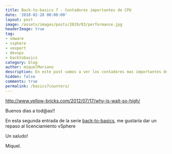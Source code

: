 ```yaml
---
title: Back-to-basics 7 - Contadores importantes de CPU
date: '2018-02-28 00:00:00'
layout: post
image: /assets/images/posts/2019/03/performance.jpg
headerImage: true
tag:
- vmware
- vsphere
- vexpert
- devops
- backtobasics
category: blog
author: miquelMariano
description: En este post vamos a ver los contadores mas importantes de CPU que nos podemos encontrar en cada VM de nuestro entorno.
hidden: false
comments: true
permalink: /basics7counters/
---
```


http://www.yellow-bricks.com/2012/07/17/why-is-wait-so-high/

Buenos dias a tod@as!!

En esta segunda entrada de la serie [back-to-basics](https://miquelmariano.github.io/tags/#backtobasics), me gustaria dar un repaso al licenciamiento vSphere



Un saludo!

Miquel.


